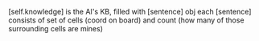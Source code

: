 [self.knowledge] is the AI's KB, filled with [sentence] obj
each [sentence] consists of set of cells (coord on board) and count (how many of those surrounding cells are mines)
